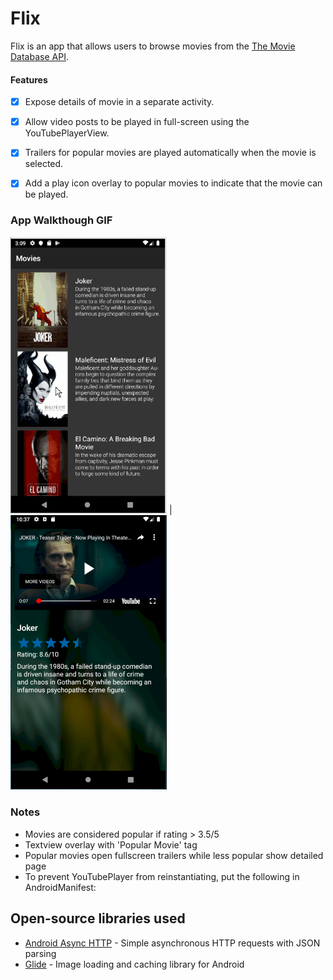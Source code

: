 # Flix
Flix is an app that allows users to browse movies from the [The Movie Database API](http://docs.themoviedb.apiary.io/#).

#### Features

- [X] Expose details of movie in a separate activity.
- [X] Allow video posts to be played in full-screen using the YouTubePlayerView.
- [X] Trailers for popular movies are played automatically when the movie is selected.
- [X] Add a play icon overlay to popular movies to indicate that the movie can be played.


### App Walkthough GIF

<img src="demo2.gif" width=250> | <img src='screenie.PNG' width='250'> <br>

### Notes

- Movies are considered popular if rating > 3.5/5
- Textview overlay with 'Popular Movie' tag
- Popular movies open fullscreen trailers while less popular show detailed page
- To prevent YouTubePlayer from reinstantiating, put the following in AndroidManifest:
   <activity android:name=".MovieDetailsActivity"
            android:configChanges="screenSize|orientation|keyboardHidden">
   </activity>


## Open-source libraries used
- [Android Async HTTP](https://github.com/codepath/CPAsyncHttpClient) - Simple asynchronous HTTP requests with JSON parsing
- [Glide](https://github.com/bumptech/glide) - Image loading and caching library for Android

